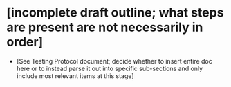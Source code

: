 # [incomplete draft outline; what steps are present are not necessarily in order]

- [See Testing Protocol document; decide whether to insert entire doc here or to instead parse it out into specific sub-sections and only include most relevant items at this stage]
